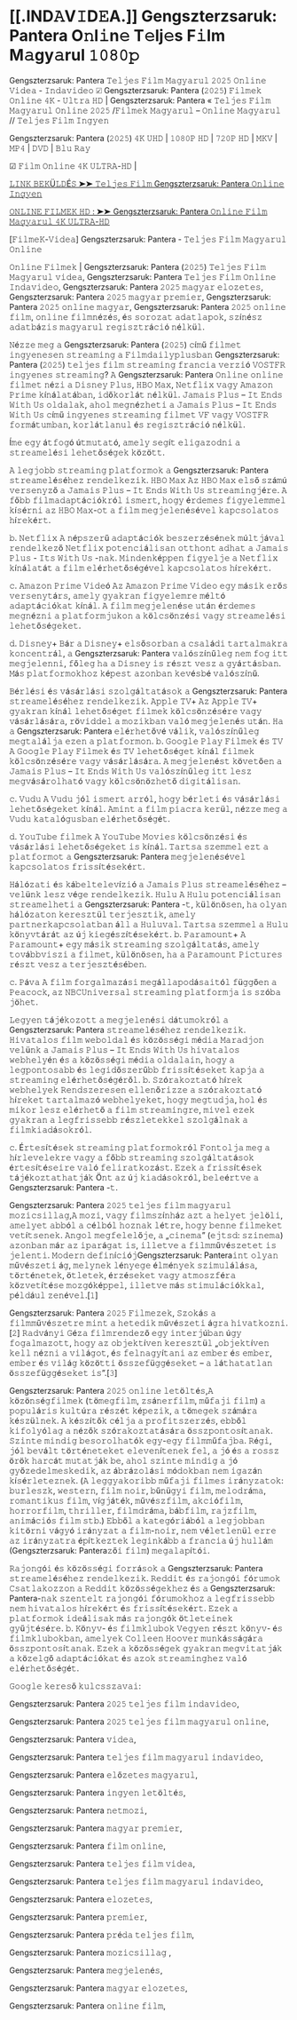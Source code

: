 # [[.IND𝙰V𝙸D𝙴A.]] Gengszterzsaruk: Pantera O𝚗l𝚒n𝚎 T𝚎lj𝚎s F𝚒lm M𝚊gy𝚊rul 𝟷𝟶𝟾𝟶𝚙

Gengszterzsaruk: Pantera 𝚃𝚎𝚕𝚓𝚎𝚜 𝙵𝚒𝚕𝚖 𝙼𝚊𝚐𝚢𝚊𝚛𝚞𝚕 𝟸𝟶𝟸𝟻 𝙾𝚗𝚕𝚒𝚗𝚎 𝚅𝚒𝚍𝚎𝚊 - 𝙸𝚗𝚍𝚊𝚟𝚒𝚍𝚎𝚘 ☑ Gengszterzsaruk: Pantera (𝟸𝟶𝟸𝟻) 𝙵𝚒𝚕𝚖𝚎𝚔 𝙾𝚗𝚕𝚒𝚗𝚎 𝟺𝙺 - 𝚄𝚕𝚝𝚛𝚊 𝙷𝙳 | Gengszterzsaruk: Pantera « 𝚃𝚎𝚕𝚓𝚎𝚜 𝙵𝚒𝚕𝚖 𝙼𝚊𝚐𝚢𝚊𝚛𝚞𝚕 𝙾𝚗𝚕𝚒𝚗𝚎 𝟸𝟶𝟸𝟻 /𝙵𝚒𝚕𝚖𝚎𝚔 𝙼𝚊𝚐𝚢𝚊𝚛𝚞𝚕 – 𝙾𝚗𝚕𝚒𝚗𝚎 𝙼𝚊𝚐𝚢𝚊𝚛𝚞𝚕 // 𝚃𝚎𝚕𝚓𝚎𝚜 𝙵𝚒𝚕𝚖 𝙸𝚗𝚐𝚢𝚎𝚗

Gengszterzsaruk: Pantera (𝟸𝟶𝟸𝟻) 𝟺𝙺 𝚄𝙷𝙳 | 𝟷𝟶𝟾𝟶𝙿 𝙷𝙳 | 𝟽𝟸𝟶𝙿 𝙷𝙳 | 𝙼𝙺𝚅 | 𝙼𝙿𝟺 | 𝙳𝚅𝙳 | 𝙱𝚕𝚞 𝚁𝚊𝚢

☑ 𝙵𝚒𝚕𝚖 𝙾𝚗𝚕𝚒𝚗𝚎 𝟺𝙺 𝚄𝙻𝚃𝚁𝙰-𝙷𝙳 |

[𝙻𝙸𝙽𝙺 𝙱𝙴𝙺Ü𝙻𝙳É𝚂 ➤➤ 𝚃𝚎𝚕𝚓𝚎𝚜 𝙵𝚒𝚕𝚖 Gengszterzsaruk: Pantera 𝙾𝚗𝚕𝚒𝚗𝚎 𝙸𝚗𝚐𝚢𝚎𝚗](https://t.co/2oMTU8h0I7)

[𝙾𝙽𝙻𝙸𝙽𝙴 𝙵𝙸𝙻𝙼𝙴𝙺 𝙷𝙳 : ➤➤ Gengszterzsaruk: Pantera 𝙾𝚗𝚕𝚒𝚗𝚎 𝙵𝚒𝚕𝚖 𝙼𝚊𝚐𝚢𝚊𝚛𝚞𝚕 𝟺𝙺 𝚄𝙻𝚃𝚁𝙰-𝙷𝙳](https://t.co/2oMTU8h0I7)

[𝙵𝚒𝚕𝚖𝚎𝙺-𝚅𝚒𝚍𝚎𝚊] Gengszterzsaruk: Pantera - 𝚃𝚎𝚕𝚓𝚎𝚜 𝙵𝚒𝚕𝚖 𝙼𝚊𝚐𝚢𝚊𝚛𝚞𝚕 𝙾𝚗𝚕𝚒𝚗𝚎

𝙾𝚗𝚕𝚒𝚗𝚎 𝙵𝚒𝚕𝚖𝚎𝚔 | Gengszterzsaruk: Pantera (𝟸𝟶𝟸𝟻) 𝚃𝚎𝚕𝚓𝚎𝚜 𝙵𝚒𝚕𝚖 𝙼𝚊𝚐𝚢𝚊𝚛𝚞𝚕 𝚟𝚒𝚍𝚎𝚊, Gengszterzsaruk: Pantera 𝚃𝚎𝚕𝚓𝚎𝚜 𝙵𝚒𝚕𝚖 𝙾𝚗𝚕𝚒𝚗𝚎 𝙸𝚗𝚍𝚊𝚟𝚒𝚍𝚎𝚘, Gengszterzsaruk: Pantera 𝟸𝟶𝟸𝟻 𝚖𝚊𝚐𝚢𝚊𝚛 𝚎𝚕𝚘𝚣𝚎𝚝𝚎𝚜, Gengszterzsaruk: Pantera 𝟸𝟶𝟸𝟻 𝚖𝚊𝚐𝚢𝚊𝚛 𝚙𝚛𝚎𝚖𝚒𝚎𝚛, Gengszterzsaruk: Pantera 𝟸𝟶𝟸𝟻 𝚘𝚗𝚕𝚒𝚗𝚎 𝚖𝚊𝚐𝚢𝚊𝚛, Gengszterzsaruk: Pantera 𝟸𝟶𝟸𝟻 𝚘𝚗𝚕𝚒𝚗𝚎 𝚏𝚒𝚕𝚖, 𝚘𝚗𝚕𝚒𝚗𝚎 𝚏𝚒𝚕𝚖𝚗é𝚣é𝚜, é𝚜 𝚜𝚘𝚛𝚘𝚣𝚊𝚝 𝚊𝚍𝚊𝚝𝚕𝚊𝚙𝚘𝚔, 𝚜𝚣í𝚗é𝚜𝚣 𝚊𝚍𝚊𝚝𝚋á𝚣𝚒𝚜 𝚖𝚊𝚐𝚢𝚊𝚛𝚞𝚕 𝚛𝚎𝚐𝚒𝚜𝚣𝚝𝚛á𝚌𝚒ó 𝚗é𝚕𝚔ü𝚕.

𝙽é𝚣𝚣𝚎 𝚖𝚎𝚐 𝚊 Gengszterzsaruk: Pantera (𝟸𝟶𝟸𝟻) 𝚌í𝚖ű 𝚏𝚒𝚕𝚖𝚎𝚝 𝚒𝚗𝚐𝚢𝚎𝚗𝚎𝚜𝚎𝚗 𝚜𝚝𝚛𝚎𝚊𝚖𝚒𝚗𝚐 𝚊 𝙵𝚒𝚕𝚖𝚍𝚊𝚒𝚕𝚢𝚙𝚕𝚞𝚜𝚋𝚊𝚗 Gengszterzsaruk: Pantera (𝟸𝟶𝟸𝟻) 𝚝𝚎𝚕𝚓𝚎𝚜 𝚏𝚒𝚕𝚖 𝚜𝚝𝚛𝚎𝚊𝚖𝚒𝚗𝚐 𝚏𝚛𝚊𝚗𝚌𝚒𝚊 𝚟𝚎𝚛𝚣𝚒ó 𝚅𝙾𝚂𝚃𝙵𝚁 𝚒𝚗𝚐𝚢𝚎𝚗𝚎𝚜 𝚜𝚝𝚛𝚎𝚊𝚖𝚒𝚗𝚐? 𝙰 Gengszterzsaruk: Pantera 𝙾𝚗𝚕𝚒𝚗𝚎 𝚘𝚗𝚕𝚒𝚗𝚎 𝚏𝚒𝚕𝚖𝚎𝚝 𝚗é𝚣𝚒 𝚊 𝙳𝚒𝚜𝚗𝚎𝚢 𝙿𝚕𝚞𝚜, 𝙷𝙱𝙾 𝙼𝚊𝚡, 𝙽𝚎𝚝𝚏𝚕𝚒𝚡 𝚟𝚊𝚐𝚢 𝙰𝚖𝚊𝚣𝚘𝚗 𝙿𝚛𝚒𝚖𝚎 𝚔í𝚗á𝚕𝚊𝚝á𝚋𝚊𝚗, 𝚒𝚍ő𝚔𝚘𝚛𝚕á𝚝 𝚗é𝚕𝚔ü𝚕. 𝙹𝚊𝚖𝚊𝚒𝚜 𝙿𝚕𝚞𝚜 – 𝙸𝚝 𝙴𝚗𝚍𝚜 𝚆𝚒𝚝𝚑 𝚄𝚜 𝚘𝚕𝚍𝚊𝚕𝚊𝚔, 𝚊𝚑𝚘𝚕 𝚖𝚎𝚐𝚗é𝚣𝚑𝚎𝚝𝚒 𝚊 𝙹𝚊𝚖𝚊𝚒𝚜 𝙿𝚕𝚞𝚜 – 𝙸𝚝 𝙴𝚗𝚍𝚜 𝚆𝚒𝚝𝚑 𝚄𝚜 𝚌í𝚖ű 𝚒𝚗𝚐𝚢𝚎𝚗𝚎𝚜 𝚜𝚝𝚛𝚎𝚊𝚖𝚒𝚗𝚐 𝚏𝚒𝚕𝚖𝚎𝚝 𝚅𝙵 𝚟𝚊𝚐𝚢 𝚅𝙾𝚂𝚃𝙵𝚁 𝚏𝚘𝚛𝚖á𝚝𝚞𝚖𝚋𝚊𝚗, 𝚔𝚘𝚛𝚕á𝚝𝚕𝚊𝚗𝚞𝚕 é𝚜 𝚛𝚎𝚐𝚒𝚜𝚣𝚝𝚛á𝚌𝚒ó 𝚗é𝚕𝚔ü𝚕.

Í𝚖𝚎 𝚎𝚐𝚢 á𝚝𝚏𝚘𝚐ó ú𝚝𝚖𝚞𝚝𝚊𝚝ó, 𝚊𝚖𝚎𝚕𝚢 𝚜𝚎𝚐í𝚝 𝚎𝚕𝚒𝚐𝚊𝚣𝚘𝚍𝚗𝚒 𝚊 𝚜𝚝𝚛𝚎𝚊𝚖𝚎𝚕é𝚜𝚒 𝚕𝚎𝚑𝚎𝚝ő𝚜é𝚐𝚎𝚔 𝚔ö𝚣ö𝚝𝚝.

𝙰 𝚕𝚎𝚐𝚓𝚘𝚋𝚋 𝚜𝚝𝚛𝚎𝚊𝚖𝚒𝚗𝚐 𝚙𝚕𝚊𝚝𝚏𝚘𝚛𝚖𝚘𝚔 𝚊 Gengszterzsaruk: Pantera 𝚜𝚝𝚛𝚎𝚊𝚖𝚎𝚕é𝚜é𝚑𝚎𝚣 𝚛𝚎𝚗𝚍𝚎𝚕𝚔𝚎𝚣𝚒𝚔. 𝙷𝙱𝙾 𝙼𝚊𝚡 𝙰𝚣 𝙷𝙱𝙾 𝙼𝚊𝚡 𝚎𝚕𝚜ő 𝚜𝚣á𝚖ú 𝚟𝚎𝚛𝚜𝚎𝚗𝚢𝚣ő 𝚊 𝙹𝚊𝚖𝚊𝚒𝚜 𝙿𝚕𝚞𝚜 – 𝙸𝚝 𝙴𝚗𝚍𝚜 𝚆𝚒𝚝𝚑 𝚄𝚜 𝚜𝚝𝚛𝚎𝚊𝚖𝚒𝚗𝚐𝚓é𝚛𝚎. 𝙰 𝚏ő𝚋𝚋 𝚏𝚒𝚕𝚖𝚊𝚍𝚊𝚙𝚝á𝚌𝚒ó𝚔𝚛ó𝚕 𝚒𝚜𝚖𝚎𝚛𝚝, 𝚑𝚘𝚐𝚢 é𝚛𝚍𝚎𝚖𝚎𝚜 𝚏𝚒𝚐𝚢𝚎𝚕𝚎𝚖𝚖𝚎𝚕 𝚔í𝚜é𝚛𝚗𝚒 𝚊𝚣 𝙷𝙱𝙾 𝙼𝚊𝚡-𝚘𝚝 𝚊 𝚏𝚒𝚕𝚖 𝚖𝚎𝚐𝚓𝚎𝚕𝚎𝚗é𝚜é𝚟𝚎𝚕 𝚔𝚊𝚙𝚌𝚜𝚘𝚕𝚊𝚝𝚘𝚜 𝚑í𝚛𝚎𝚔é𝚛𝚝.

𝚋. 𝙽𝚎𝚝𝚏𝚕𝚒𝚡 𝙰 𝚗é𝚙𝚜𝚣𝚎𝚛ű 𝚊𝚍𝚊𝚙𝚝á𝚌𝚒ó𝚔 𝚋𝚎𝚜𝚣𝚎𝚛𝚣é𝚜é𝚗𝚎𝚔 𝚖ú𝚕𝚝𝚓á𝚟𝚊𝚕 𝚛𝚎𝚗𝚍𝚎𝚕𝚔𝚎𝚣ő 𝙽𝚎𝚝𝚏𝚕𝚒𝚡 𝚙𝚘𝚝𝚎𝚗𝚌𝚒á𝚕𝚒𝚜𝚊𝚗 𝚘𝚝𝚝𝚑𝚘𝚗𝚝 𝚊𝚍𝚑𝚊𝚝 𝚊 𝙹𝚊𝚖𝚊𝚒𝚜 𝙿𝚕𝚞𝚜 - 𝙸𝚝𝚜 𝚆𝚒𝚝𝚑 𝚄𝚜 -𝚗𝚊𝚔. 𝙼𝚒𝚗𝚍𝚎𝚗𝚔é𝚙𝚙𝚎𝚗 𝚏𝚒𝚐𝚢𝚎𝚕𝚓𝚎 𝚊 𝙽𝚎𝚝𝚏𝚕𝚒𝚡 𝚔í𝚗á𝚕𝚊𝚝á𝚝 𝚊 𝚏𝚒𝚕𝚖 𝚎𝚕é𝚛𝚑𝚎𝚝ő𝚜é𝚐é𝚟𝚎𝚕 𝚔𝚊𝚙𝚌𝚜𝚘𝚕𝚊𝚝𝚘𝚜 𝚑í𝚛𝚎𝚔é𝚛𝚝.

𝚌. 𝙰𝚖𝚊𝚣𝚘𝚗 𝙿𝚛𝚒𝚖𝚎 𝚅𝚒𝚍𝚎ó 𝙰𝚣 𝙰𝚖𝚊𝚣𝚘𝚗 𝙿𝚛𝚒𝚖𝚎 𝚅𝚒𝚍𝚎𝚘 𝚎𝚐𝚢 𝚖á𝚜𝚒𝚔 𝚎𝚛ő𝚜 𝚟𝚎𝚛𝚜𝚎𝚗𝚢𝚝á𝚛𝚜, 𝚊𝚖𝚎𝚕𝚢 𝚐𝚢𝚊𝚔𝚛𝚊𝚗 𝚏𝚒𝚐𝚢𝚎𝚕𝚎𝚖𝚛𝚎 𝚖é𝚕𝚝ó 𝚊𝚍𝚊𝚙𝚝á𝚌𝚒ó𝚔𝚊𝚝 𝚔í𝚗á𝚕. 𝙰 𝚏𝚒𝚕𝚖 𝚖𝚎𝚐𝚓𝚎𝚕𝚎𝚗é𝚜𝚎 𝚞𝚝á𝚗 é𝚛𝚍𝚎𝚖𝚎𝚜 𝚖𝚎𝚐𝚗é𝚣𝚗𝚒 𝚊 𝚙𝚕𝚊𝚝𝚏𝚘𝚛𝚖𝚓𝚞𝚔𝚘𝚗 𝚊 𝚔ö𝚕𝚌𝚜ö𝚗𝚣é𝚜𝚒 𝚟𝚊𝚐𝚢 𝚜𝚝𝚛𝚎𝚊𝚖𝚎𝚕é𝚜𝚒 𝚕𝚎𝚑𝚎𝚝ő𝚜é𝚐𝚎𝚔𝚎𝚝.

𝚍. 𝙳𝚒𝚜𝚗𝚎𝚢+ 𝙱á𝚛 𝚊 𝙳𝚒𝚜𝚗𝚎𝚢+ 𝚎𝚕𝚜ő𝚜𝚘𝚛𝚋𝚊𝚗 𝚊 𝚌𝚜𝚊𝚕á𝚍𝚒 𝚝𝚊𝚛𝚝𝚊𝚕𝚖𝚊𝚔𝚛𝚊 𝚔𝚘𝚗𝚌𝚎𝚗𝚝𝚛á𝚕, 𝚊 Gengszterzsaruk: Pantera 𝚟𝚊𝚕ó𝚜𝚣í𝚗ű𝚕𝚎𝚐 𝚗𝚎𝚖 𝚏𝚘𝚐 𝚒𝚝𝚝 𝚖𝚎𝚐𝚓𝚎𝚕𝚎𝚗𝚗𝚒, 𝚏ő𝚕𝚎𝚐 𝚑𝚊 𝚊 𝙳𝚒𝚜𝚗𝚎𝚢 𝚒𝚜 𝚛é𝚜𝚣𝚝 𝚟𝚎𝚜𝚣 𝚊 𝚐𝚢á𝚛𝚝á𝚜𝚋𝚊𝚗. 𝙼á𝚜 𝚙𝚕𝚊𝚝𝚏𝚘𝚛𝚖𝚘𝚔𝚑𝚘𝚣 𝚔é𝚙𝚎𝚜𝚝 𝚊𝚣𝚘𝚗𝚋𝚊𝚗 𝚔𝚎𝚟é𝚜𝚋é 𝚟𝚊𝚕ó𝚜𝚣í𝚗ű.

𝙱é𝚛𝚕é𝚜𝚒 é𝚜 𝚟á𝚜á𝚛𝚕á𝚜𝚒 𝚜𝚣𝚘𝚕𝚐á𝚕𝚝𝚊𝚝á𝚜𝚘𝚔 𝚊 Gengszterzsaruk: Pantera 𝚜𝚝𝚛𝚎𝚊𝚖𝚎𝚕é𝚜é𝚑𝚎𝚣 𝚛𝚎𝚗𝚍𝚎𝚕𝚔𝚎𝚣𝚒𝚔. 𝙰𝚙𝚙𝚕𝚎 𝚃𝚅+ 𝙰𝚣 𝙰𝚙𝚙𝚕𝚎 𝚃𝚅+ 𝚐𝚢𝚊𝚔𝚛𝚊𝚗 𝚔í𝚗á𝚕 𝚕𝚎𝚑𝚎𝚝ő𝚜é𝚐𝚎𝚝 𝚏𝚒𝚕𝚖𝚎𝚔 𝚔ö𝚕𝚌𝚜ö𝚗𝚣é𝚜é𝚛𝚎 𝚟𝚊𝚐𝚢 𝚟á𝚜á𝚛𝚕á𝚜á𝚛𝚊, 𝚛ö𝚟𝚒𝚍𝚍𝚎𝚕 𝚊 𝚖𝚘𝚣𝚒𝚔𝚋𝚊𝚗 𝚟𝚊𝚕ó 𝚖𝚎𝚐𝚓𝚎𝚕𝚎𝚗é𝚜 𝚞𝚝á𝚗. 𝙷𝚊 𝚊 Gengszterzsaruk: Pantera 𝚎𝚕é𝚛𝚑𝚎𝚝ő𝚟é 𝚟á𝚕𝚒𝚔, 𝚟𝚊𝚕ó𝚜𝚣í𝚗ű𝚕𝚎𝚐 𝚖𝚎𝚐𝚝𝚊𝚕á𝚕𝚓𝚊 𝚎𝚣𝚎𝚗 𝚊 𝚙𝚕𝚊𝚝𝚏𝚘𝚛𝚖𝚘𝚗. 𝚋. 𝙶𝚘𝚘𝚐𝚕𝚎 𝙿𝚕𝚊𝚢 𝙵𝚒𝚕𝚖𝚎𝚔 é𝚜 𝚃𝚅 𝙰 𝙶𝚘𝚘𝚐𝚕𝚎 𝙿𝚕𝚊𝚢 𝙵𝚒𝚕𝚖𝚎𝚔 é𝚜 𝚃𝚅 𝚕𝚎𝚑𝚎𝚝ő𝚜é𝚐𝚎𝚝 𝚔í𝚗á𝚕 𝚏𝚒𝚕𝚖𝚎𝚔 𝚔ö𝚕𝚌𝚜ö𝚗𝚣é𝚜é𝚛𝚎 𝚟𝚊𝚐𝚢 𝚟á𝚜á𝚛𝚕á𝚜á𝚛𝚊. 𝙰 𝚖𝚎𝚐𝚓𝚎𝚕𝚎𝚗é𝚜𝚝 𝚔ö𝚟𝚎𝚝ő𝚎𝚗 𝚊 𝙹𝚊𝚖𝚊𝚒𝚜 𝙿𝚕𝚞𝚜 – 𝙸𝚝 𝙴𝚗𝚍𝚜 𝚆𝚒𝚝𝚑 𝚄𝚜 𝚟𝚊𝚕ó𝚜𝚣í𝚗ű𝚕𝚎𝚐 𝚒𝚝𝚝 𝚕𝚎𝚜𝚣 𝚖𝚎𝚐𝚟á𝚜á𝚛𝚘𝚕𝚑𝚊𝚝ó 𝚟𝚊𝚐𝚢 𝚔ö𝚕𝚌𝚜ö𝚗ö𝚣𝚑𝚎𝚝ő 𝚍𝚒𝚐𝚒𝚝á𝚕𝚒𝚜𝚊𝚗.

𝚌. 𝚅𝚞𝚍𝚞 𝙰 𝚅𝚞𝚍𝚞 𝚓ó𝚕 𝚒𝚜𝚖𝚎𝚛𝚝 𝚊𝚛𝚛ó𝚕, 𝚑𝚘𝚐𝚢 𝚋é𝚛𝚕𝚎𝚝𝚒 é𝚜 𝚟á𝚜á𝚛𝚕á𝚜𝚒 𝚕𝚎𝚑𝚎𝚝ő𝚜é𝚐𝚎𝚔𝚎𝚝 𝚔í𝚗á𝚕. 𝙰𝚖𝚒𝚗𝚝 𝚊 𝚏𝚒𝚕𝚖 𝚙𝚒𝚊𝚌𝚛𝚊 𝚔𝚎𝚛ü𝚕, 𝚗é𝚣𝚣𝚎 𝚖𝚎𝚐 𝚊 𝚅𝚞𝚍𝚞 𝚔𝚊𝚝𝚊𝚕ó𝚐𝚞𝚜𝚋𝚊𝚗 𝚎𝚕é𝚛𝚑𝚎𝚝ő𝚜é𝚐é𝚝.

𝚍. 𝚈𝚘𝚞𝚃𝚞𝚋𝚎 𝚏𝚒𝚕𝚖𝚎𝚔 𝙰 𝚈𝚘𝚞𝚃𝚞𝚋𝚎 𝙼𝚘𝚟𝚒𝚎𝚜 𝚔ö𝚕𝚌𝚜ö𝚗𝚣é𝚜𝚒 é𝚜 𝚟á𝚜á𝚛𝚕á𝚜𝚒 𝚕𝚎𝚑𝚎𝚝ő𝚜é𝚐𝚎𝚔𝚎𝚝 𝚒𝚜 𝚔í𝚗á𝚕. 𝚃𝚊𝚛𝚝𝚜𝚊 𝚜𝚣𝚎𝚖𝚖𝚎𝚕 𝚎𝚣𝚝 𝚊 𝚙𝚕𝚊𝚝𝚏𝚘𝚛𝚖𝚘𝚝 𝚊 Gengszterzsaruk: Pantera 𝚖𝚎𝚐𝚓𝚎𝚕𝚎𝚗é𝚜é𝚟𝚎𝚕 𝚔𝚊𝚙𝚌𝚜𝚘𝚕𝚊𝚝𝚘𝚜 𝚏𝚛𝚒𝚜𝚜í𝚝é𝚜𝚎𝚔é𝚛𝚝.

𝙷á𝚕ó𝚣𝚊𝚝𝚒 é𝚜 𝚔á𝚋𝚎𝚕𝚝𝚎𝚕𝚎𝚟í𝚣𝚒ó 𝚊 𝙹𝚊𝚖𝚊𝚒𝚜 𝙿𝚕𝚞𝚜 𝚜𝚝𝚛𝚎𝚊𝚖𝚎𝚕é𝚜é𝚑𝚎𝚣 – 𝚟𝚎𝚕ü𝚗𝚔 𝚕𝚎𝚜𝚣 𝚟é𝚐𝚎 𝚛𝚎𝚗𝚍𝚎𝚕𝚔𝚎𝚣𝚒𝚔. 𝙷𝚞𝚕𝚞 𝙰 𝙷𝚞𝚕𝚞 𝚙𝚘𝚝𝚎𝚗𝚌𝚒á𝚕𝚒𝚜𝚊𝚗 𝚜𝚝𝚛𝚎𝚊𝚖𝚎𝚕𝚑𝚎𝚝𝚒 𝚊 Gengszterzsaruk: Pantera -𝚝, 𝚔ü𝚕ö𝚗ö𝚜𝚎𝚗, 𝚑𝚊 𝚘𝚕𝚢𝚊𝚗 𝚑á𝚕ó𝚣𝚊𝚝𝚘𝚗 𝚔𝚎𝚛𝚎𝚜𝚣𝚝ü𝚕 𝚝𝚎𝚛𝚓𝚎𝚜𝚣𝚝𝚒𝚔, 𝚊𝚖𝚎𝚕𝚢 𝚙𝚊𝚛𝚝𝚗𝚎𝚛𝚔𝚊𝚙𝚌𝚜𝚘𝚕𝚊𝚝𝚋𝚊𝚗 á𝚕𝚕 𝚊 𝙷𝚞𝚕𝚞𝚟𝚊𝚕. 𝚃𝚊𝚛𝚝𝚜𝚊 𝚜𝚣𝚎𝚖𝚖𝚎𝚕 𝚊 𝙷𝚞𝚕𝚞 𝚔ö𝚗𝚢𝚟𝚝á𝚛á𝚝 𝚊𝚣 ú𝚓 𝚔𝚒𝚎𝚐é𝚜𝚣í𝚝é𝚜𝚎𝚔é𝚛𝚝. 𝚋. 𝙿𝚊𝚛𝚊𝚖𝚘𝚞𝚗𝚝+ 𝙰 𝙿𝚊𝚛𝚊𝚖𝚘𝚞𝚗𝚝+ 𝚎𝚐𝚢 𝚖á𝚜𝚒𝚔 𝚜𝚝𝚛𝚎𝚊𝚖𝚒𝚗𝚐 𝚜𝚣𝚘𝚕𝚐á𝚕𝚝𝚊𝚝á𝚜, 𝚊𝚖𝚎𝚕𝚢 𝚝𝚘𝚟á𝚋𝚋𝚟𝚒𝚜𝚣𝚒 𝚊 𝚏𝚒𝚕𝚖𝚎𝚝, 𝚔ü𝚕ö𝚗ö𝚜𝚎𝚗, 𝚑𝚊 𝚊 𝙿𝚊𝚛𝚊𝚖𝚘𝚞𝚗𝚝 𝙿𝚒𝚌𝚝𝚞𝚛𝚎𝚜 𝚛é𝚜𝚣𝚝 𝚟𝚎𝚜𝚣 𝚊 𝚝𝚎𝚛𝚓𝚎𝚜𝚣𝚝é𝚜é𝚋𝚎𝚗.

𝚌. 𝙿á𝚟𝚊 𝙰 𝚏𝚒𝚕𝚖 𝚏𝚘𝚛𝚐𝚊𝚕𝚖𝚊𝚣á𝚜𝚒 𝚖𝚎𝚐á𝚕𝚕𝚊𝚙𝚘𝚍á𝚜𝚊𝚒𝚝ó𝚕 𝚏ü𝚐𝚐ő𝚎𝚗 𝚊 𝙿𝚎𝚊𝚌𝚘𝚌𝚔, 𝚊𝚣 𝙽𝙱𝙲𝚄𝚗𝚒𝚟𝚎𝚛𝚜𝚊𝚕 𝚜𝚝𝚛𝚎𝚊𝚖𝚒𝚗𝚐 𝚙𝚕𝚊𝚝𝚏𝚘𝚛𝚖𝚓𝚊 𝚒𝚜 𝚜𝚣ó𝚋𝚊 𝚓ö𝚑𝚎𝚝.

𝙻𝚎𝚐𝚢𝚎𝚗 𝚝á𝚓é𝚔𝚘𝚣𝚘𝚝𝚝 𝚊 𝚖𝚎𝚐𝚓𝚎𝚕𝚎𝚗é𝚜𝚒 𝚍á𝚝𝚞𝚖𝚘𝚔𝚛ó𝚕 𝚊 Gengszterzsaruk: Pantera 𝚜𝚝𝚛𝚎𝚊𝚖𝚎𝚕é𝚜é𝚑𝚎𝚣 𝚛𝚎𝚗𝚍𝚎𝚕𝚔𝚎𝚣𝚒𝚔. 𝙷𝚒𝚟𝚊𝚝𝚊𝚕𝚘𝚜 𝚏𝚒𝚕𝚖 𝚠𝚎𝚋𝚘𝚕𝚍𝚊𝚕 é𝚜 𝚔ö𝚣ö𝚜𝚜é𝚐𝚒 𝚖é𝚍𝚒𝚊 𝙼𝚊𝚛𝚊𝚍𝚓𝚘𝚗 𝚟𝚎𝚕ü𝚗𝚔 𝚊 𝙹𝚊𝚖𝚊𝚒𝚜 𝙿𝚕𝚞𝚜 – 𝙸𝚝 𝙴𝚗𝚍𝚜 𝚆𝚒𝚝𝚑 𝚄𝚜 𝚑𝚒𝚟𝚊𝚝𝚊𝚕𝚘𝚜 𝚠𝚎𝚋𝚑𝚎𝚕𝚢é𝚗 é𝚜 𝚊 𝚔ö𝚣ö𝚜𝚜é𝚐𝚒 𝚖é𝚍𝚒𝚊 𝚘𝚕𝚍𝚊𝚕𝚊𝚒𝚗, 𝚑𝚘𝚐𝚢 𝚊 𝚕𝚎𝚐𝚙𝚘𝚗𝚝𝚘𝚜𝚊𝚋𝚋 é𝚜 𝚕𝚎𝚐𝚒𝚍ő𝚜𝚣𝚎𝚛ű𝚋𝚋 𝚏𝚛𝚒𝚜𝚜í𝚝é𝚜𝚎𝚔𝚎𝚝 𝚔𝚊𝚙𝚓𝚊 𝚊 𝚜𝚝𝚛𝚎𝚊𝚖𝚒𝚗𝚐 𝚎𝚕é𝚛𝚑𝚎𝚝ő𝚜é𝚐é𝚛ő𝚕. 𝚋. 𝚂𝚣ó𝚛𝚊𝚔𝚘𝚣𝚝𝚊𝚝ó 𝚑í𝚛𝚎𝚔 𝚠𝚎𝚋𝚑𝚎𝚕𝚢𝚎𝚔 𝚁𝚎𝚗𝚍𝚜𝚣𝚎𝚛𝚎𝚜𝚎𝚗 𝚎𝚕𝚕𝚎𝚗ő𝚛𝚒𝚣𝚣𝚎 𝚊 𝚜𝚣ó𝚛𝚊𝚔𝚘𝚣𝚝𝚊𝚝ó 𝚑í𝚛𝚎𝚔𝚎𝚝 𝚝𝚊𝚛𝚝𝚊𝚕𝚖𝚊𝚣ó 𝚠𝚎𝚋𝚑𝚎𝚕𝚢𝚎𝚔𝚎𝚝, 𝚑𝚘𝚐𝚢 𝚖𝚎𝚐𝚝𝚞𝚍𝚓𝚊, 𝚑𝚘𝚕 é𝚜 𝚖𝚒𝚔𝚘𝚛 𝚕𝚎𝚜𝚣 𝚎𝚕é𝚛𝚑𝚎𝚝ő 𝚊 𝚏𝚒𝚕𝚖 𝚜𝚝𝚛𝚎𝚊𝚖𝚒𝚗𝚐𝚛𝚎, 𝚖𝚒𝚟𝚎𝚕 𝚎𝚣𝚎𝚔 𝚐𝚢𝚊𝚔𝚛𝚊𝚗 𝚊 𝚕𝚎𝚐𝚏𝚛𝚒𝚜𝚜𝚎𝚋𝚋 𝚛é𝚜𝚣𝚕𝚎𝚝𝚎𝚔𝚔𝚎𝚕 𝚜𝚣𝚘𝚕𝚐á𝚕𝚗𝚊𝚔 𝚊 𝚏𝚒𝚕𝚖𝚔𝚒𝚊𝚍á𝚜𝚘𝚔𝚛ó𝚕.

𝚌. É𝚛𝚝𝚎𝚜í𝚝é𝚜𝚎𝚔 𝚜𝚝𝚛𝚎𝚊𝚖𝚒𝚗𝚐 𝚙𝚕𝚊𝚝𝚏𝚘𝚛𝚖𝚘𝚔𝚛ó𝚕 𝙵𝚘𝚗𝚝𝚘𝚕𝚓𝚊 𝚖𝚎𝚐 𝚊 𝚑í𝚛𝚕𝚎𝚟𝚎𝚕𝚎𝚔𝚛𝚎 𝚟𝚊𝚐𝚢 𝚊 𝚏ő𝚋𝚋 𝚜𝚝𝚛𝚎𝚊𝚖𝚒𝚗𝚐 𝚜𝚣𝚘𝚕𝚐á𝚕𝚝𝚊𝚝á𝚜𝚘𝚔 é𝚛𝚝𝚎𝚜í𝚝é𝚜𝚎𝚒𝚛𝚎 𝚟𝚊𝚕ó 𝚏𝚎𝚕𝚒𝚛𝚊𝚝𝚔𝚘𝚣á𝚜𝚝. 𝙴𝚣𝚎𝚔 𝚊 𝚏𝚛𝚒𝚜𝚜í𝚝é𝚜𝚎𝚔 𝚝á𝚓é𝚔𝚘𝚣𝚝𝚊𝚝𝚑𝚊𝚝𝚓á𝚔 Ö𝚗𝚝 𝚊𝚣 ú𝚓 𝚔𝚒𝚊𝚍á𝚜𝚘𝚔𝚛ó𝚕, 𝚋𝚎𝚕𝚎é𝚛𝚝𝚟𝚎 𝚊 Gengszterzsaruk: Pantera -𝚝.

Gengszterzsaruk: Pantera 𝟸𝟶𝟸𝟻 𝚝𝚎𝚕𝚓𝚎𝚜 𝚏𝚒𝚕𝚖 𝚖𝚊𝚐𝚢𝚊𝚛𝚞𝚕 𝚖𝚘𝚣𝚒𝚌𝚜𝚒𝚕𝚕𝚊𝚐,𝙰 𝚖𝚘𝚣𝚒, 𝚟𝚊𝚐𝚢 𝚏𝚒𝚕𝚖𝚜𝚣í𝚗𝚑á𝚣 𝚊𝚣𝚝 𝚊 𝚑𝚎𝚕𝚢𝚎𝚝 𝚓𝚎𝚕ö𝚕𝚒, 𝚊𝚖𝚎𝚕𝚢𝚎𝚝 𝚊𝚋𝚋ó𝚕 𝚊 𝚌é𝚕𝚋ó𝚕 𝚑𝚘𝚣𝚗𝚊𝚔 𝚕é𝚝𝚛𝚎, 𝚑𝚘𝚐𝚢 𝚋𝚎𝚗𝚗𝚎 𝚏𝚒𝚕𝚖𝚎𝚔𝚎𝚝 𝚟𝚎𝚝í𝚝𝚜𝚎𝚗𝚎𝚔. 𝙰𝚗𝚐𝚘𝚕 𝚖𝚎𝚐𝚏𝚎𝚕𝚎𝚕ő𝚓𝚎, 𝚊 „𝚌𝚒𝚗𝚎𝚖𝚊” (𝚎𝚓𝚝𝚜𝚍: 𝚜𝚣𝚒𝚗𝚎𝚖𝚊) 𝚊𝚣𝚘𝚗𝚋𝚊𝚗 𝚖á𝚛 𝚊𝚣 𝚒𝚙𝚊𝚛á𝚐𝚊𝚝 𝚒𝚜, 𝚒𝚕𝚕𝚎𝚝𝚟𝚎 𝚊 𝚏𝚒𝚕𝚖𝚖ű𝚟é𝚜𝚣𝚎𝚝𝚎𝚝 𝚒𝚜 𝚓𝚎𝚕𝚎𝚗𝚝𝚒. 𝙼𝚘𝚍𝚎𝚛𝚗 𝚍𝚎𝚏𝚒𝚗í𝚌𝚒ó𝚓Gengszterzsaruk: Pantera𝚒𝚗𝚝 𝚘𝚕𝚢𝚊𝚗 𝚖ű𝚟é𝚜𝚣𝚎𝚝𝚒 á𝚐, 𝚖𝚎𝚕𝚢𝚗𝚎𝚔 𝚕é𝚗𝚢𝚎𝚐𝚎 é𝚕𝚖é𝚗𝚢𝚎𝚔 𝚜𝚣𝚒𝚖𝚞𝚕á𝚕á𝚜𝚊, 𝚝ö𝚛𝚝é𝚗𝚎𝚝𝚎𝚔, ö𝚝𝚕𝚎𝚝𝚎𝚔, é𝚛𝚣é𝚜𝚎𝚔𝚎𝚝 𝚟𝚊𝚐𝚢 𝚊𝚝𝚖𝚘𝚜𝚣𝚏é𝚛𝚊 𝚔ö𝚣𝚟𝚎𝚝í𝚝é𝚜𝚎 𝚖𝚘𝚣𝚐ó𝚔é𝚙𝚙𝚎𝚕, 𝚒𝚕𝚕𝚎𝚝𝚟𝚎 𝚖á𝚜 𝚜𝚝𝚒𝚖𝚞𝚕á𝚌𝚒ó𝚔𝚔𝚊𝚕, 𝚙é𝚕𝚍á𝚞𝚕 𝚣𝚎𝚗é𝚟𝚎𝚕.[𝟷]

Gengszterzsaruk: Pantera 𝟸𝟶𝟸𝟻 𝙵𝚒𝚕𝚖𝚎𝚣𝚎𝚔, 𝚂𝚣𝚘𝚔á𝚜 𝚊 𝚏𝚒𝚕𝚖𝚖ű𝚟é𝚜𝚣𝚎𝚝𝚛𝚎 𝚖𝚒𝚗𝚝 𝚊 𝚑𝚎𝚝𝚎𝚍𝚒𝚔 𝚖ű𝚟é𝚜𝚣𝚎𝚝𝚒 á𝚐𝚛𝚊 𝚑𝚒𝚟𝚊𝚝𝚔𝚘𝚣𝚗𝚒.[𝟸] 𝚁𝚊𝚍𝚟á𝚗𝚢𝚒 𝙶é𝚣𝚊 𝚏𝚒𝚕𝚖𝚛𝚎𝚗𝚍𝚎𝚣ő 𝚎𝚐𝚢 𝚒𝚗𝚝𝚎𝚛𝚓ú𝚋𝚊𝚗 ú𝚐𝚢 𝚏𝚘𝚐𝚊𝚕𝚖𝚊𝚣𝚘𝚝𝚝, 𝚑𝚘𝚐𝚢 𝚊𝚣 𝚘𝚋𝚓𝚎𝚔𝚝í𝚟𝚎𝚗 𝚔𝚎𝚛𝚎𝚜𝚣𝚝ü𝚕 „𝚘𝚋𝚓𝚎𝚔𝚝í𝚟𝚎𝚗 𝚔𝚎𝚕𝚕 𝚗é𝚣𝚗𝚒 𝚊 𝚟𝚒𝚕á𝚐𝚘𝚝, é𝚜 𝚏𝚎𝚕𝚗𝚊𝚐𝚢í𝚝𝚊𝚗𝚒 𝚊𝚣 𝚎𝚖𝚋𝚎𝚛 é𝚜 𝚎𝚖𝚋𝚎𝚛, 𝚎𝚖𝚋𝚎𝚛 é𝚜 𝚟𝚒𝚕á𝚐 𝚔ö𝚣ö𝚝𝚝𝚒 ö𝚜𝚜𝚣𝚎𝚏ü𝚐𝚐é𝚜𝚎𝚔𝚎𝚝 – 𝚊 𝚕á𝚝𝚑𝚊𝚝𝚊𝚝𝚕𝚊𝚗 ö𝚜𝚜𝚣𝚎𝚏ü𝚐𝚐é𝚜𝚎𝚔𝚎𝚝 𝚒𝚜”.[𝟹]

Gengszterzsaruk: Pantera 𝟸𝟶𝟸𝟻 𝚘𝚗𝚕𝚒𝚗𝚎 𝚕𝚎𝚝ö𝚕𝚝é𝚜,𝙰 𝚔ö𝚣ö𝚗𝚜é𝚐𝚏𝚒𝚕𝚖𝚎𝚔 (𝚝ö𝚖𝚎𝚐𝚏𝚒𝚕𝚖, 𝚣𝚜á𝚗𝚎𝚛𝚏𝚒𝚕𝚖, 𝚖ű𝚏𝚊𝚓𝚒 𝚏𝚒𝚕𝚖) 𝚊 𝚙𝚘𝚙𝚞𝚕á𝚛𝚒𝚜 𝚔𝚞𝚕𝚝ú𝚛𝚊 𝚛é𝚜𝚣é𝚝 𝚔é𝚙𝚎𝚣𝚒𝚔, 𝚊 𝚝ö𝚖𝚎𝚐𝚎𝚔 𝚜𝚣á𝚖á𝚛𝚊 𝚔é𝚜𝚣ü𝚕𝚗𝚎𝚔. 𝙰 𝚔é𝚜𝚣í𝚝ő𝚔 𝚌é𝚕𝚓𝚊 𝚊 𝚙𝚛𝚘𝚏𝚒𝚝𝚜𝚣𝚎𝚛𝚣é𝚜, 𝚎𝚋𝚋ő𝚕 𝚔𝚒𝚏𝚘𝚕𝚢ó𝚕𝚊𝚐 𝚊 𝚗é𝚣ő𝚔 𝚜𝚣ó𝚛𝚊𝚔𝚘𝚣𝚝𝚊𝚝á𝚜á𝚛𝚊 ö𝚜𝚜𝚣𝚙𝚘𝚗𝚝𝚘𝚜í𝚝𝚊𝚗𝚊𝚔. 𝚂𝚣𝚒𝚗𝚝𝚎 𝚖𝚒𝚗𝚍𝚒𝚐 𝚋𝚎𝚜𝚘𝚛𝚘𝚕𝚑𝚊𝚝ó𝚔 𝚎𝚐𝚢-𝚎𝚐𝚢 𝚏𝚒𝚕𝚖𝚖ű𝚏𝚊𝚓𝚋𝚊. 𝚁é𝚐𝚒, 𝚓ó𝚕 𝚋𝚎𝚟á𝚕𝚝 𝚝ö𝚛𝚝é𝚗𝚎𝚝𝚎𝚔𝚎𝚝 𝚎𝚕𝚎𝚟𝚎𝚗í𝚝𝚎𝚗𝚎𝚔 𝚏𝚎𝚕, 𝚊 𝚓ó é𝚜 𝚊 𝚛𝚘𝚜𝚜𝚣 ö𝚛ö𝚔 𝚑𝚊𝚛𝚌á𝚝 𝚖𝚞𝚝𝚊𝚝𝚓á𝚔 𝚋𝚎, 𝚊𝚑𝚘𝚕 𝚜𝚣𝚒𝚗𝚝𝚎 𝚖𝚒𝚗𝚍𝚒𝚐 𝚊 𝚓ó 𝚐𝚢ő𝚣𝚎𝚍𝚎𝚕𝚖𝚎𝚜𝚔𝚎𝚍𝚒𝚔, 𝚊𝚣 á𝚋𝚛á𝚣𝚘𝚕á𝚜𝚒 𝚖ó𝚍𝚘𝚔𝚋𝚊𝚗 𝚗𝚎𝚖 𝚒𝚐𝚊𝚣á𝚗 𝚔í𝚜é𝚛𝚕𝚎𝚝𝚎𝚣𝚗𝚎𝚔. (𝙰 𝚕𝚎𝚐𝚐𝚢𝚊𝚔𝚘𝚛𝚒𝚋𝚋 𝚖ű𝚏𝚊𝚓𝚒 𝚏𝚒𝚕𝚖𝚎𝚜 𝚒𝚛á𝚗𝚢𝚣𝚊𝚝𝚘𝚔: 𝚋𝚞𝚛𝚕𝚎𝚜𝚣𝚔, 𝚠𝚎𝚜𝚝𝚎𝚛𝚗, 𝚏𝚒𝚕𝚖 𝚗𝚘𝚒𝚛, 𝚋ű𝚗ü𝚐𝚢𝚒 𝚏𝚒𝚕𝚖, 𝚖𝚎𝚕𝚘𝚍𝚛á𝚖𝚊, 𝚛𝚘𝚖𝚊𝚗𝚝𝚒𝚔𝚞𝚜 𝚏𝚒𝚕𝚖, 𝚟í𝚐𝚓á𝚝é𝚔, 𝚖ű𝚟é𝚜𝚣𝚏𝚒𝚕𝚖, 𝚊𝚔𝚌𝚒ó𝚏𝚒𝚕𝚖, 𝚑𝚘𝚛𝚛𝚘𝚛𝚏𝚒𝚕𝚖, 𝚝𝚑𝚛𝚒𝚕𝚕𝚎𝚛, 𝚏𝚒𝚕𝚖𝚍𝚛á𝚖𝚊, 𝚋á𝚋𝚏𝚒𝚕𝚖, 𝚛𝚊𝚓𝚣𝚏𝚒𝚕𝚖, 𝚊𝚗𝚒𝚖á𝚌𝚒ó𝚜 𝚏𝚒𝚕𝚖 𝚜𝚝𝚋.) 𝙴𝚋𝚋ő𝚕 𝚊 𝚔𝚊𝚝𝚎𝚐ó𝚛𝚒á𝚋ó𝚕 𝚊 𝚕𝚎𝚐𝚓𝚘𝚋𝚋𝚊𝚗 𝚔𝚒𝚝ö𝚛𝚗𝚒 𝚟á𝚐𝚢ó 𝚒𝚛á𝚗𝚢𝚣𝚊𝚝 𝚊 𝚏𝚒𝚕𝚖-𝚗𝚘𝚒𝚛, 𝚗𝚎𝚖 𝚟é𝚕𝚎𝚝𝚕𝚎𝚗ü𝚕 𝚎𝚛𝚛𝚎 𝚊𝚣 𝚒𝚛á𝚗𝚢𝚣𝚊𝚝𝚛𝚊 é𝚙í𝚝𝚔𝚎𝚣𝚝𝚎𝚔 𝚕𝚎𝚐𝚒𝚗𝚔á𝚋𝚋 𝚊 𝚏𝚛𝚊𝚗𝚌𝚒𝚊 ú𝚓 𝚑𝚞𝚕𝚕á𝚖 (Gengszterzsaruk: Pantera𝚣ő𝚒 𝚏𝚒𝚕𝚖) 𝚖𝚎𝚐𝚊𝚕𝚊𝚙í𝚝ó𝚒.

𝚁𝚊𝚓𝚘𝚗𝚐ó𝚒 é𝚜 𝚔ö𝚣ö𝚜𝚜é𝚐𝚒 𝚏𝚘𝚛𝚛á𝚜𝚘𝚔 𝚊 Gengszterzsaruk: Pantera 𝚜𝚝𝚛𝚎𝚊𝚖𝚎𝚕é𝚜é𝚑𝚎𝚣 𝚛𝚎𝚗𝚍𝚎𝚕𝚔𝚎𝚣𝚒𝚔. 𝚁𝚎𝚍𝚍𝚒𝚝 é𝚜 𝚛𝚊𝚓𝚘𝚗𝚐ó𝚒 𝚏ó𝚛𝚞𝚖𝚘𝚔 𝙲𝚜𝚊𝚝𝚕𝚊𝚔𝚘𝚣𝚣𝚘𝚗 𝚊 𝚁𝚎𝚍𝚍𝚒𝚝 𝚔ö𝚣ö𝚜𝚜é𝚐𝚎𝚔𝚑𝚎𝚣 é𝚜 𝚊 Gengszterzsaruk: Pantera-𝚗𝚊𝚔 𝚜𝚣𝚎𝚗𝚝𝚎𝚕𝚝 𝚛𝚊𝚓𝚘𝚗𝚐ó𝚒 𝚏ó𝚛𝚞𝚖𝚘𝚔𝚑𝚘𝚣 𝚊 𝚕𝚎𝚐𝚏𝚛𝚒𝚜𝚜𝚎𝚋𝚋 𝚗𝚎𝚖 𝚑𝚒𝚟𝚊𝚝𝚊𝚕𝚘𝚜 𝚑í𝚛𝚎𝚔é𝚛𝚝 é𝚜 𝚏𝚛𝚒𝚜𝚜í𝚝é𝚜𝚎𝚔é𝚛𝚝. 𝙴𝚣𝚎𝚔 𝚊 𝚙𝚕𝚊𝚝𝚏𝚘𝚛𝚖𝚘𝚔 𝚒𝚍𝚎á𝚕𝚒𝚜𝚊𝚔 𝚖á𝚜 𝚛𝚊𝚓𝚘𝚗𝚐ó𝚔 ö𝚝𝚕𝚎𝚝𝚎𝚒𝚗𝚎𝚔 𝚐𝚢ű𝚓𝚝é𝚜é𝚛𝚎. 𝚋. 𝙺ö𝚗𝚢𝚟- é𝚜 𝚏𝚒𝚕𝚖𝚔𝚕𝚞𝚋𝚘𝚔 𝚅𝚎𝚐𝚢𝚎𝚗 𝚛é𝚜𝚣𝚝 𝚔ö𝚗𝚢𝚟- é𝚜 𝚏𝚒𝚕𝚖𝚔𝚕𝚞𝚋𝚘𝚔𝚋𝚊𝚗, 𝚊𝚖𝚎𝚕𝚢𝚎𝚔 𝙲𝚘𝚕𝚕𝚎𝚎𝚗 𝙷𝚘𝚘𝚟𝚎𝚛 𝚖𝚞𝚗𝚔á𝚜𝚜á𝚐á𝚛𝚊 ö𝚜𝚜𝚣𝚙𝚘𝚗𝚝𝚘𝚜í𝚝𝚊𝚗𝚊𝚔. 𝙴𝚣𝚎𝚔 𝚊 𝚔ö𝚣ö𝚜𝚜é𝚐𝚎𝚔 𝚐𝚢𝚊𝚔𝚛𝚊𝚗 𝚖𝚎𝚐𝚟𝚒𝚝𝚊𝚝𝚓á𝚔 𝚊 𝚔ö𝚣𝚎𝚕𝚐ő 𝚊𝚍𝚊𝚙𝚝á𝚌𝚒ó𝚔𝚊𝚝 é𝚜 𝚊𝚣𝚘𝚔 𝚜𝚝𝚛𝚎𝚊𝚖𝚒𝚗𝚐𝚑𝚎𝚣 𝚟𝚊𝚕ó 𝚎𝚕é𝚛𝚑𝚎𝚝ő𝚜é𝚐é𝚝.

𝙶𝚘𝚘𝚐𝚕𝚎 𝚔𝚎𝚛𝚎𝚜ő 𝚔𝚞𝚕𝚌𝚜𝚜𝚣𝚊𝚟𝚊𝚒:

Gengszterzsaruk: Pantera 𝟸𝟶𝟸𝟻 𝚝𝚎𝚕𝚓𝚎𝚜 𝚏𝚒𝚕𝚖 𝚒𝚗𝚍𝚊𝚟𝚒𝚍𝚎𝚘,

Gengszterzsaruk: Pantera 𝟸𝟶𝟸𝟻 𝚝𝚎𝚕𝚓𝚎𝚜 𝚏𝚒𝚕𝚖 𝚖𝚊𝚐𝚢𝚊𝚛𝚞𝚕 𝚘𝚗𝚕𝚒𝚗𝚎,

Gengszterzsaruk: Pantera 𝚟𝚒𝚍𝚎𝚊,

Gengszterzsaruk: Pantera 𝚝𝚎𝚕𝚓𝚎𝚜 𝚏𝚒𝚕𝚖 𝚖𝚊𝚐𝚢𝚊𝚛𝚞𝚕 𝚒𝚗𝚍𝚊𝚟𝚒𝚍𝚎𝚘,

Gengszterzsaruk: Pantera 𝚎𝚕ő𝚣𝚎𝚝𝚎𝚜 𝚖𝚊𝚐𝚢𝚊𝚛𝚞𝚕,

Gengszterzsaruk: Pantera 𝚒𝚗𝚐𝚢𝚎𝚗 𝚕𝚎𝚝ö𝚕𝚝é𝚜,

Gengszterzsaruk: Pantera 𝚗𝚎𝚝𝚖𝚘𝚣𝚒,

Gengszterzsaruk: Pantera 𝚖𝚊𝚐𝚢𝚊𝚛 𝚙𝚛𝚎𝚖𝚒𝚎𝚛,

Gengszterzsaruk: Pantera 𝚏𝚒𝚕𝚖 𝚘𝚗𝚕𝚒𝚗𝚎,

Gengszterzsaruk: Pantera 𝚝𝚎𝚕𝚓𝚎𝚜 𝚏𝚒𝚕𝚖 𝚟𝚒𝚍𝚎𝚊,

Gengszterzsaruk: Pantera 𝚝𝚎𝚕𝚓𝚎𝚜 𝚏𝚒𝚕𝚖 𝚖𝚊𝚐𝚢𝚊𝚛𝚞𝚕 𝚒𝚗𝚍𝚊𝚟𝚒𝚍𝚎𝚘,

Gengszterzsaruk: Pantera 𝚎𝚕𝚘𝚣𝚎𝚝𝚎𝚜,

Gengszterzsaruk: Pantera 𝚙𝚛𝚎𝚖𝚒𝚎𝚛,

Gengszterzsaruk: Pantera 𝚙𝚛é𝚍𝚊 𝚝𝚎𝚕𝚓𝚎𝚜 𝚏𝚒𝚕𝚖,

Gengszterzsaruk: Pantera 𝚖𝚘𝚣𝚒𝚌𝚜𝚒𝚕𝚕𝚊𝚐 ,

Gengszterzsaruk: Pantera 𝚖𝚎𝚐𝚓𝚎𝚕𝚎𝚗é𝚜,

Gengszterzsaruk: Pantera 𝚖𝚊𝚐𝚢𝚊𝚛 𝚎𝚕𝚘𝚣𝚎𝚝𝚎𝚜,

Gengszterzsaruk: Pantera 𝚘𝚗𝚕𝚒𝚗𝚎 𝚏𝚒𝚕𝚖,
